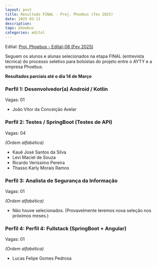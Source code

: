 ```yaml
---
layout: post
title: Resultado FINAL - Proj. Phoebus (fev 2025)
date: 2025-03-11
description: 
tags: phoebus
categories: edital
---
```


Edital: [Proj. Phoebus - Edital-08 (Fev 2025)](https://ayty.org/editais/2025-02-11-phoebus-edital/)

Seguem os alunos e alunas selecionados na etapa FINAL (entrevista técnica) do processo seletivo para bolsistas do projeto entre o AYTY e a empresa Phoebus.

**Resultados parciais até o dia 14 de Março**


### Perfil 1: Desenvolvedor(a) Android / Kotlin

Vagas: 01

- João Vitor da Conceição Avelar

### Perfil 2: Testes / SpringBoot (Testes de API)

Vagas: 04

*(Ordem alfabética)*

- Kauê José Santos da Silva
- Levi Maciel de Souza
- Ricardo Veríssimo Pereira
- Thasso Karly Morais Ramos

### Perfil 3: Analista de Segurança da Informação

Vagas: 01

*(Ordem alfabética)*

- Não houve selecionados. (Provavelmente teremos nova seleção nos próximos meses.)

### Perfil 4: Perfil 4: Fullstack (SpringBoot + Angular)

Vagas: 01

*(Ordem alfabética)*

- Lucas Felipe Gomes Pedrosa
